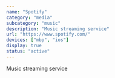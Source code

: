 ```yaml
---
name: "Spotify"
category: "media"
subcategory: "music"
description: "Music streaming service"
url: "https://www.spotify.com/"
devices: ["mbp", "ios"]
display: true
status: "active"
---
```


Music streaming service
